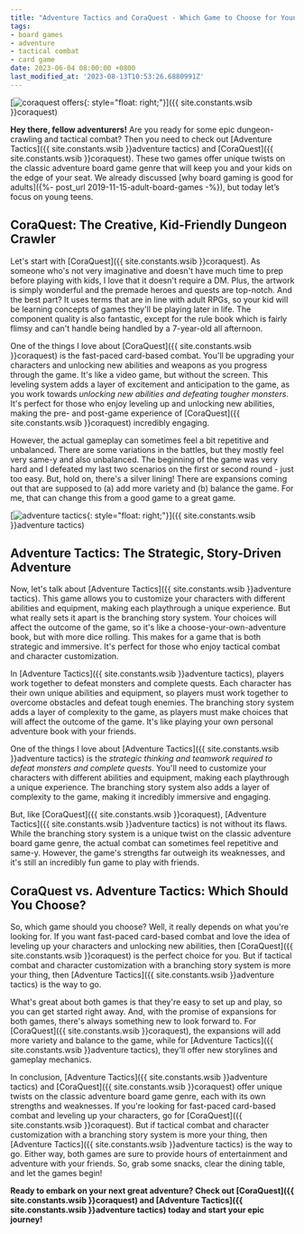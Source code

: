 ```yaml
---
title: "Adventure Tactics and CoraQuest - Which Game to Choose for Young Teens?"
tags:
- board games
- adventure
- tactical combat
- card game
date: 2023-06-04 08:00:00 +0800
last_modified_at: '2023-08-13T10:53:26.6880991Z'
---
```


[![coraquest offers](https://i.imgur.com/6s4IJiPm.png){: style="float: right;"}]({{ site.constants.wsib }}coraquest)

**Hey there, fellow adventurers!** Are you ready for some epic dungeon-crawling and tactical combat? Then you need to check out [Adventure Tactics]({{ site.constants.wsib }}adventure tactics) and [CoraQuest]({{ site.constants.wsib }}coraquest). These two games offer unique twists on the classic adventure board game genre that will keep you and your kids on the edge of your seat. We already discussed [why board gaming is good for adults]({%- post_url 2019-11-15-adult-board-games -%}), but today let’s focus on young teens.

## CoraQuest: The Creative, Kid-Friendly Dungeon Crawler

Let's start with [CoraQuest]({{ site.constants.wsib }}coraquest). As someone who's not very imaginative and doesn't have much time to prep before playing with kids, I love that it doesn't require a DM. Plus, the artwork is simply wonderful and the premade heroes and quests are top-notch. And the best part? It uses terms that are in line with adult RPGs, so your kid will be learning concepts of games they'll be playing later in life. The component quality is also fantastic, except for the rule book which is fairly flimsy and can't handle being handled by a 7-year-old all afternoon.

One of the things I love about [CoraQuest]({{ site.constants.wsib }}coraquest) is the fast-paced card-based combat. You'll be upgrading your characters and unlocking new abilities and weapons as you progress through the game. It's like a video game, but without the screen. This leveling system adds a layer of excitement and anticipation to the game, as you work towards *unlocking new abilities and defeating tougher monsters*. It's perfect for those who enjoy leveling up and unlocking new abilities, making the pre- and post-game experience of [CoraQuest]({{ site.constants.wsib }}coraquest) incredibly engaging.

However, the actual gameplay can sometimes feel a bit repetitive and unbalanced. There are some variations in the battles, but they mostly feel very same-y and also unbalanced. The beginning of the game was very hard and I defeated my last two scenarios on the first or second round - just too easy. But, hold on, there's a silver lining! There are expansions coming out that are supposed to (a) add more variety and (b) balance the game. For me, that can change this from a good game to a great game.

[![adventure tactics](https://i.imgur.com/daqPDn2m.png){: style="float: right;"}]({{ site.constants.wsib }}adventure tactics)

## Adventure Tactics: The Strategic, Story-Driven Adventure

Now, let's talk about [Adventure Tactics]({{ site.constants.wsib }}adventure tactics). This game allows you to customize your characters with different abilities and equipment, making each playthrough a unique experience. But what really sets it apart is the branching story system. Your choices will affect the outcome of the game, so it's like a choose-your-own-adventure book, but with more dice rolling. This makes for a game that is both strategic and immersive. It's perfect for those who enjoy tactical combat and character customization.

In [Adventure Tactics]({{ site.constants.wsib }}adventure tactics), players work together to defeat monsters and complete quests. Each character has their own unique abilities and equipment, so players must work together to overcome obstacles and defeat tough enemies. The branching story system adds a layer of complexity to the game, as players must make choices that will affect the outcome of the game. It's like playing your own personal adventure book with your friends.

One of the things I love about [Adventure Tactics]({{ site.constants.wsib }}adventure tactics) is the *strategic thinking and teamwork required to defeat monsters and complete quests*. You'll need to customize your characters with different abilities and equipment, making each playthrough a unique experience. The branching story system also adds a layer of complexity to the game, making it incredibly immersive and engaging.

But, like [CoraQuest]({{ site.constants.wsib }}coraquest), [Adventure Tactics]({{ site.constants.wsib }}adventure tactics) is not without its flaws. While the branching story system is a unique twist on the classic adventure board game genre, the actual combat can sometimes feel repetitive and same-y. However, the game's strengths far outweigh its weaknesses, and it's still an incredibly fun game to play with friends.

## CoraQuest vs. Adventure Tactics: Which Should You Choose?

So, which game should you choose? Well, it really depends on what you're looking for. If you want fast-paced card-based combat and love the idea of leveling up your characters and unlocking new abilities, then [CoraQuest]({{ site.constants.wsib }}coraquest) is the perfect choice for you. But if tactical combat and character customization with a branching story system is more your thing, then [Adventure Tactics]({{ site.constants.wsib }}adventure tactics) is the way to go.

What's great about both games is that they're easy to set up and play, so you can get started right away. And, with the promise of expansions for both games, there's always something new to look forward to. For [CoraQuest]({{ site.constants.wsib }}coraquest), the expansions will add more variety and balance to the game, while for [Adventure Tactics]({{ site.constants.wsib }}adventure tactics), they'll offer new storylines and gameplay mechanics.

In conclusion, [Adventure Tactics]({{ site.constants.wsib }}adventure tactics) and [CoraQuest]({{ site.constants.wsib }}coraquest) offer unique twists on the classic adventure board game genre, each with its own strengths and weaknesses. If you're looking for fast-paced card-based combat and leveling up your characters, go for [CoraQuest]({{ site.constants.wsib }}coraquest). But if tactical combat and character customization with a branching story system is more your thing, then [Adventure Tactics]({{ site.constants.wsib }}adventure tactics) is the way to go. Either way, both games are sure to provide hours of entertainment and adventure with your friends. So, grab some snacks, clear the dining table, and let the games begin!

**Ready to embark on your next great adventure? Check out [CoraQuest]({{ site.constants.wsib }}coraquest) and [Adventure Tactics]({{ site.constants.wsib }}adventure tactics) today and start your epic journey!**
